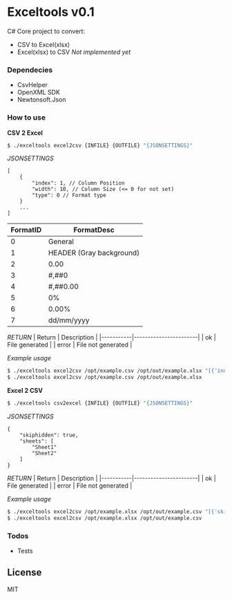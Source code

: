﻿# Exceltools v0.1

C# Core project to convert:
  - CSV to Excel(xlsx)
  - Excel(xlsx) to CSV *Not implemented yet*

### Dependecies
- CsvHelper
- OpenXML SDK
- Newtonsoft.Json

### How to use

**CSV 2 Excel**

```sh
$ ./exceltools excel2csv {INFILE} {OUTFILE} "{JSONSETTINGS}"
```

*JSONSETTINGS*
```
[
    {
        "index": 1, // Column Position
        "width": 10, // Column Size (<= 0 for not set)
        "type": 0 // Format type
    }
    ...
]
```

| FormatID   | FormatDesc               |
|------------|--------------------------|
| 0          | General                  |
| 1          | HEADER (Gray background) |
| 2          | 0.00                     |
| 3          | #,##0                    |
| 4          | #,##0.00                 |
| 5          | 0%                       |
| 6          | 0.00%                    |
| 7          | dd/mm/yyyy               |

*RETURN*
| Return    | Description           |
|-----------|-----------------------|
| ok        | File generated        |
| error     | File not generated    |

*Example usage*
```sh
$ ./exceltools excel2csv /opt/example.csv /opt/out/example.xlsx "[{'index':1, 'width': 10, 'type':7}]"
$ ./exceltools excel2csv /opt/example.csv /opt/out/example.xlsx
```

**Excel 2 CSV**

```sh
$ ./exceltools csv2excel {INFILE} {OUTFILE} "{JSONSETTINGS}"
```

*JSONSETTINGS*
```
{
    "skiphidden": true,
    "sheets": [
        "Sheet1"
        "Sheet2"
    ]
}
```

*RETURN*
| Return    | Description           |
|-----------|-----------------------|
| ok        | File generated        |
| error     | File not generated    |

*Example usage*
```sh
$ ./exceltools excel2csv /opt/example.xlsx /opt/out/example.csv "[{'skiphidden':false, 'sheets':['Sheet1']}]"
$ ./exceltools excel2csv /opt/example.xlsx /opt/out/example.csv
```

### Todos
- Tests

License
----

MIT
